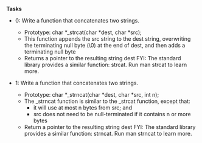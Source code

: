 **Tasks**

* 0: Write a function that concatenates two strings.
	* Prototype: char *_strcat(char *dest, char *src);
	* This function appends the src string to the dest string, overwriting the terminating null byte (\0) at the end of dest, and then adds a terminating null byte
	* Returns a pointer to the resulting string dest
FYI: The standard library provides a similar function: strcat. Run man strcat to learn more.


* 1: Write a function that concatenates two strings.
	* Prototype: char *_strncat(char *dest, char *src, int n);
	* The _strncat function is similar to the _strcat function, except that:
		* it will use at most n bytes from src; and
		* src does not need to be null-terminated if it contains n or more bytes
	* Return a pointer to the resulting string dest
FYI: The standard library provides a similar function: strncat. Run man strncat to learn more.



